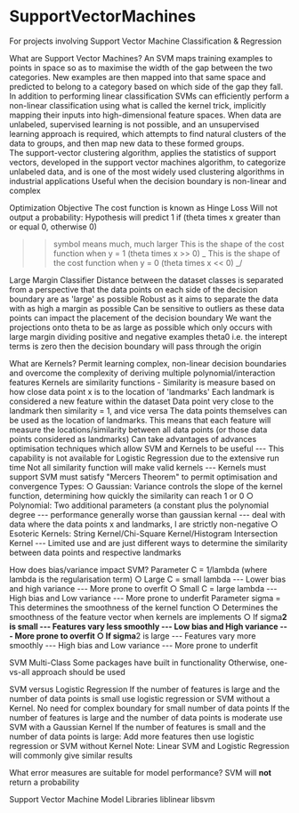 # SupportVectorMachines
 For projects involving Support Vector Machine Classification & Regression

What are Support Vector Machines?
An SVM maps training examples to points in space so as to maximise the width of the gap between the two categories. New examples are then mapped into that same space and predicted to belong to a category based on which side of the gap they fall.
In addition to performing linear classification SVMs can efficiently perform a non-linear classification using what is called the kernel trick, implicitly mapping their inputs into high-dimensional feature spaces.
When data are unlabeled, supervised learning is not possible, and an unsupervised learning approach is required, which attempts to find natural clusters of the data to groups, and then map new data to these formed groups. The support-vector clustering algorithm, applies the statistics of support vectors, developed in the support vector machines algorithm, to categorize unlabeled data, and is one of the most widely used clustering algorithms in industrial applications
Useful when the decision boundary is non-linear and complex

Optimization Objective
The cost function is known as Hinge Loss
Will not output a probability: Hypothesis will predict 1 if (theta times x greater than or equal 0, otherwise 0)
>> symbol means much, much larger
This is the shape of the cost function when y = 1 (theta times x >> 0) \_ 
This is the shape of the cost function when y = 0 (theta times x << 0)  _/ 

Large Margin Classifier
Distance between the dataset classes is separated from a perspective that the data points on each side of the decision boundary are as 'large' as possible 
Robust as it aims to separate the data with as high a margin as possible
Can be sensitive to outliers as these data points can impact the placement of the decision boundary
We want the projections onto theta to be as large as possible which only occurs with large margin dividing positive and negative examples theta0 i.e. the interept terms is zero then the decision boundary will pass through the origin 
 
 What are Kernels?
Permit learning complex, non-linear decision boundaries and overcome the complexity of deriving multiple polynomial/interaction features
Kernels are similarity functions - Similarity is measure based on how close data point x is to the location of 'landmarks'
Each landmark is considered a new feature within the dataset
Data point very close to the landmark then similarity = 1, and vice versa
The data points themselves can be used as the location of landmarks. This means that each feature will measure the locations/similarity between all data points (or those data points considered as landmarks)
Can take advantages of advances optimisation techniques which allow SVM and Kernels to be useful --- This capability is not available for Logistic Regression due to the extensive run time
Not all similarity function will make valid kernels --- Kernels must support SVM must satisfy "Mercers Theorem" to permit optimisation and convergence 
Types:
	○ Gaussian: Variance controls the slope of the kernel function, determining how quickly the similarity can reach 1 or 0
	○ Polynomial: Two additional parameters (a constant plus the polynomial degree --- performance generally worse than gaussian kernal --- deal with data where the data points x and landmarks, l are strictly non-negative
	○ Esoteric Kernels: String Kernel/Chi-Square Kernel/Histogram Intersection Kernel --- Limited use and are just different ways to determine the similarity between data points and respective landmarks 
	
How does bias/variance impact SVM?
Parameter C = 1/lambda (where lambda is the regularisation term) 
	○ Large C = small lambda --- Lower bias and high variance --- More prone to overfit
	○ Small C = large lambda --- High bias and Low variance --- More prone to underfit
Parameter sigma = This determines the smoothness of the kernel function
	○ Determines the smoothness of the feature vector when kernels are implements 
	○ If sigma**2 is small --- Features vary less smoothly --- Low bias and High variance --- More prone to overfit
	○ If sigma**2 is large --- Features vary more smoothly --- High bias and Low variance --- More prone to underfit

SVM Multi-Class
Some packages have built in functionality 
Otherwise, one-vs-all approach should be used

SVM versus Logistic Regression
If the number of features is large and the number of data points is small use logistic regression or SVM without a Kernel. No need for complex boundary for small number of data points
If the number of features is large and the number of data points is moderate use SVM with a Gaussian Kernel
If the number of features is small and the number of data points is large: Add more features then use logistic regression or SVM without Kernel
Note: Linear SVM and Logistic Regression will commonly give similar results

What error measures are suitable for model performance?
SVM will **not** return a probability 

Support Vector Machine Model Libraries 
liblinear 
libsvm
